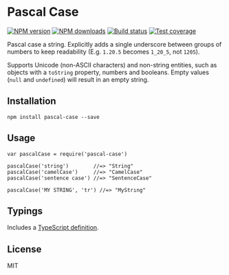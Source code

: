 Pascal Case
===========

[![NPM version](https://img.shields.io/npm/v/pascal-case.svg?style=flat)](https://npmjs.org/package/pascal-case) [![NPM downloads](https://img.shields.io/npm/dm/pascal-case.svg?style=flat)](https://npmjs.org/package/pascal-case) [![Build status](https://img.shields.io/travis/blakeembrey/pascal-case.svg?style=flat)](https://travis-ci.org/blakeembrey/pascal-case) [![Test coverage](https://img.shields.io/coveralls/blakeembrey/pascal-case.svg?style=flat)](https://coveralls.io/r/blakeembrey/pascal-case?branch=master)

Pascal case a string. Explicitly adds a single underscore between groups of numbers to keep readability (E.g. `1.20.5` becomes `1_20_5`, not `1205`).

Supports Unicode (non-ASCII characters) and non-string entities, such as objects with a `toString` property, numbers and booleans. Empty values (`null` and `undefined`) will result in an empty string.

Installation
------------

    npm install pascal-case --save

Usage
-----

    var pascalCase = require('pascal-case')

    pascalCase('string')        //=> "String"
    pascalCase('camelCase')     //=> "CamelCase"
    pascalCase('sentence case') //=> "SentenceCase"

    pascalCase('MY STRING', 'tr') //=> "MyStrıng"

Typings
-------

Includes a [TypeScript definition](pascal-case.d.ts).

License
-------

MIT
